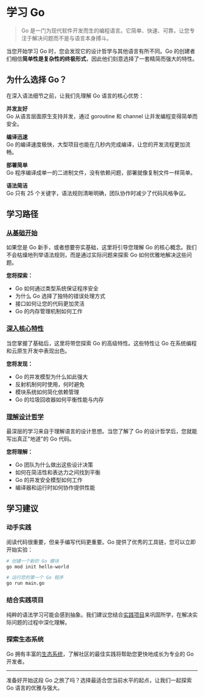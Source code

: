 # 学习 Go

> Go 是一门为现代软件开发而生的编程语言。它简单、快速、可靠，让您专注于解决问题而不是与语言本身搏斗。

当您开始学习 Go 时，您会发现它的设计哲学与其他语言有所不同。Go 的创建者们相信**简单性是复杂性的终极形式**，因此他们刻意选择了一套精简而强大的特性。

## 为什么选择 Go？

在深入语法细节之前，让我们先理解 Go 语言的核心优势：

**并发友好**  
Go 从语言层面原生支持并发，通过 goroutine 和 channel 让并发编程变得简单而安全。

**编译迅速**  
Go 的编译速度极快，大型项目也能在几秒内完成编译，让您的开发流程更加流畅。

**部署简单**  
Go 程序编译成单一的二进制文件，没有依赖问题，部署就像复制文件一样简单。

**语法简洁**  
Go 只有 25 个关键字，语法规则清晰明确，团队协作时减少了代码风格争议。

## 学习路径

### [从基础开始](/learn/fundamentals/)

如果您是 Go 新手，或者想要夯实基础，这里将引导您理解 Go 的核心概念。我们不会枯燥地列举语法规则，而是通过实际问题来探索 Go 如何优雅地解决这些问题。

**您将探索：**
- Go 如何通过类型系统保证程序安全
- 为什么 Go 选择了独特的错误处理方式
- 接口如何让您的代码更加灵活
- Go 的内存管理机制如何工作

### [深入核心特性](/learn/advanced/)

当您掌握了基础后，这里将带您探索 Go 的高级特性。这些特性让 Go 在系统编程和云原生开发中表现出色。

**您将发现：**
- Go 的并发模型为什么如此强大
- 反射机制何时使用，何时避免
- 模块系统如何简化依赖管理
- Go 的垃圾回收器如何平衡性能与内存

### [理解设计哲学](/learn/concepts/)

最深层的学习来自于理解语言的设计思想。当您了解了 Go 的设计哲学后，您就能写出真正"地道"的 Go 代码。

**您将理解：**
- Go 团队为什么做出这些设计决策
- 如何在简洁性和表达力之间找到平衡
- Go 的并发安全模型如何工作
- 编译器和运行时如何协作提供性能

## 学习建议

### 动手实践

阅读代码很重要，但亲手编写代码更重要。Go 提供了优秀的工具链，您可以立即开始实验：

```bash
# 创建一个新的 Go 模块
go mod init hello-world

# 运行您的第一个 Go 程序
go run main.go
```

### 结合实践项目

纯粹的语法学习可能会感到抽象。我们建议您结合[实践项目](/practice/)来巩固所学，在解决实际问题的过程中深化理解。

### 探索生态系统

Go 拥有丰富的[生态系统](/ecosystem/)，了解社区的最佳实践将帮助您更快地成长为专业的 Go 开发者。

---

准备好开始这段 Go 之旅了吗？选择最适合您当前水平的起点，让我们一起探索 Go 语言的优雅与强大。 
